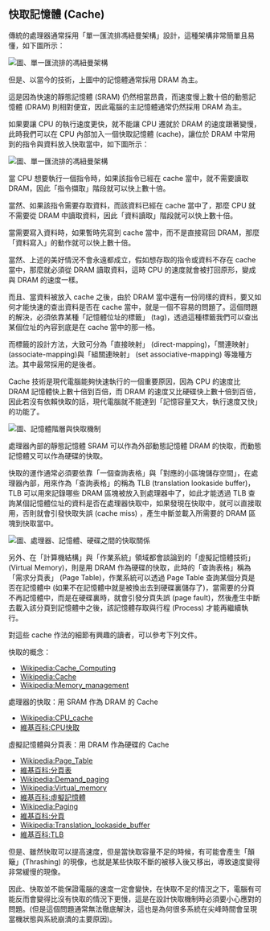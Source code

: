 ## 快取記憶體 (Cache) 

傳統的處理器通常採用「單一匯流排馮紐曼架構」設計，這種架構非常簡單且易懂，如下圖所示：

![圖、單一匯流排的馮紐曼架構](./img/voneumann1bus.jpg)

但是、以當今的技術，上圖中的記憶體通常採用 DRAM 為主。

這是因為快速的靜態記憶體 (SRAM) 仍然相當昂貴，而速度慢上數十倍的動態記憶體 (DRAM) 則相對便宜，因此電腦的主記憶體通常仍然採用 DRAM 為主。

如果要讓 CPU 的執行速度更快，就不能讓 CPU 遷就於 DRAM 的速度跟著變慢，此時我們可以在 CPU 內部加入一個快取記憶體 (cache)，讓位於 DRAM 中常用到的指令與資料放入快取當中，如下圖所示：

![圖、單一匯流排的馮紐曼架構](./img/voneumann1cache.jpg)

當 CPU 想要執行一個指令時，如果該指令已經在 cache 當中，就不需要讀取 DRAM，因此「指令擷取」階段就可以快上數十倍。

當然、如果該指令需要存取資料，而該資料已經在 cache 當中了，那麼 CPU 就不需要從 DRAM 中讀取資料，因此「資料讀取」階段就可以快上數十倍。

當需要寫入資料時，如果暫時先寫到 cache 當中，而不是直接寫回 DRAM，那麼「資料寫入」的動作就可以快上數十倍。

當然、上述的美好情況不會永遠都成立，假如想存取的指令或資料不存在 cache 當中，那麼就必須從 DRAM 讀取資料，這時 CPU 的速度就會被打回原形，變成與 DRAM 的速度一樣。

而且、當資料被放入 cache 之後，由於 DRAM 當中還有一份同樣的資料，要又如何才能快速的查出資料是否在 cache 當中，就是一個不容易的問題了。這個問題的解決，必須依靠某種「記憶體位址的標籤」 (tag)，透過這種標籤我們可以查出某個位址的內容到底是在 cache 當中的那一格。

而標籤的設計方法，大致可分為「直接映射」 (direct-mapping)，「關連映射」(associate-mapping)與「組關連映射」 (set associative-mapping) 等幾種方法。其中最常採用的是後者。

Cache 技術是現代電腦能夠快速執行的一個重要原因，因為 CPU 的速度比 DRAM 記憶體快上數十倍到百倍，而 DRAM 的速度又比硬碟快上數十倍到百倍，因此若沒有依賴快取的話，現代電腦就不能達到「記憶容量又大，執行速度又快」的功能了。

![圖、記憶體階層與快取機制](./img/hierarchy.jpg)

處理器內部的靜態記憶體 SRAM 可以作為外部動態記憶體 DRAM 的快取，而動態記憶體又可以作為硬碟的快取。

快取的運作通常必須要依靠「一個查詢表格」與「對應的小區塊儲存空間」，在處理器內部，用來作為「查詢表格」的稱為 TLB (translation lookaside buffer)， TLB 可以用來記錄哪些 DRAM 區塊被放入到處理器中了，如此才能透過 TLB 查詢某個記憶體位址的資料是否在處理器快取中，如果發現在快取中，就可以直接取用，否則就會引發快取失誤 (cache miss) ，產生中斷並載入所需要的 DRAM 區塊到快取當中。

![圖、處理器、記憶體、硬碟之間的快取關係](./img/voneumann1cache_disk.jpg)

另外、在「計算機結構」與「作業系統」領域都會談論到的「虛擬記憶體技術」(Virtual Memory)，則是用 DRAM 作為硬碟的快取，此時的「查詢表格」稱為「需求分頁表」 (Page Table)，作業系統可以透過 Page Table 查詢某個分頁是否在記憶體中 (如果不在記憶體中就是被換出去到硬碟裏儲存了)，當需要的分頁不再記憶體中，而是在硬碟裏時，就會引發分頁失誤 (page fault)，然後產生中斷去載入該分頁到記憶體中之後，該記憶體存取與行程 (Process) 才能再繼續執行。

對這些 cache 作法的細節有興趣的讀者，可以參考下列文件。

快取的概念：

* [Wikipedia:Cache_Computing]
* [Wikipedia:Cache](http://en.wikipedia.org/wiki/Cache)
* [Wikipedia:Memory_management](http://en.wikipedia.org/wiki/Memory_management)

處理器的快取：用 SRAM 作為 DRAM 的 Cache

* [Wikipedia:CPU_cache](http://en.wikipedia.org/wiki/CPU_cache)
* [維基百科:CPU快取](http://zh.wikipedia.org/wiki/CPU%E7%BC%93%E5%AD%98)

虛擬記憶體與分頁表：用 DRAM 作為硬碟的 Cache

* [Wikipedia:Page_Table](http://en.wikipedia.org/wiki/Page_table)
* [維基百科:分頁表](http://zh.wikipedia.org/wiki/%E5%88%86%E9%A0%81%E8%A1%A8)
* [Wikipedia:Demand_paging](http://en.wikipedia.org/wiki/Demand_paging)
* [Wikipedia:Virtual_memory](http://en.wikipedia.org/wiki/Virtual_memory)
* [維基百科:虛擬記憶體](http://en.wikipedia.org/wiki/Virtual_memory)
* [Wikipedia:Paging](http://en.wikipedia.org/wiki/Paging)
* [維基百科:分頁](http://zh.wikipedia.org/wiki/%E5%88%86%E9%A0%81)
* [Wikipedia:Translation_lookaside_buffer](http://en.wikipedia.org/wiki/Translation_lookaside_buffer)
* [維基百科:TLB](http://zh.wikipedia.org/wiki/TLB)

[Wikipedia:Cache_Computing]:http://en.wikipedia.org/wiki/Cache_(computing)

但是、雖然快取可以提高速度，但是當快取容量不足的時候，有可能會產生「顛簸」(Thrashing) 的現像，也就是某些快取不斷的被移入後又移出，導致速度變得非常緩慢的現像。

因此、快取並不能保證電腦的速度一定會變快，在快取不足的情況之下，電腦有可能反而會變得比沒有快取的情況下更慢，這是在設計快取機制時必須要小心應對的問題。(但是這個問題通常無法徹底解決，這也是為何很多系統在尖峰時間會呈現當機狀態與系統崩潰的主要原因)。



